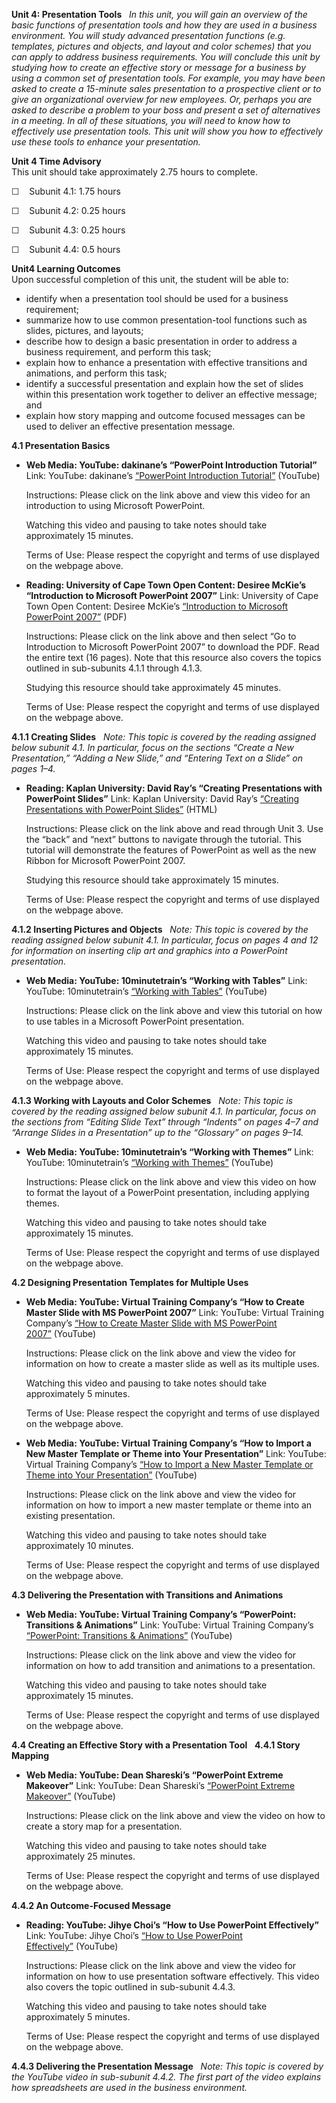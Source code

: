 **Unit 4: Presentation Tools** <span id="4"></span> 
*In this unit, you will gain an overview of the basic functions of
presentation tools and how they are used in a business environment. You
will study advanced presentation functions (e.g. templates, pictures and
objects, and layout and color schemes) that you can apply to address
business requirements. You will conclude this unit by studying how to
create an effective story or message for a business by using a common
set of presentation tools. For example, you may have been asked to
create a 15-minute sales presentation to a prospective client or to give
an organizational overview for new employees. Or, perhaps you are asked
to describe a problem to your boss and present a set of alternatives in
a meeting. In all of these situations, you will need to know how to
effectively use presentation tools. This unit will show you how to
effectively use these tools to enhance your presentation.*

**Unit 4 Time Advisory**  
This unit should take approximately 2.75 hours to complete.  
  
 ☐    Subunit 4.1: 1.75 hours  
  
 ☐    Subunit 4.2: 0.25 hours  
  
 ☐    Subunit 4.3: 0.25 hours  
  
 ☐    Subunit 4.4: 0.5 hours

**Unit4 Learning Outcomes**  
Upon successful completion of this unit, the student will be able to:  
-   identify when a presentation tool should be used for a business
    requirement;
-   summarize how to use common presentation-tool functions such as
    slides, pictures, and layouts;
-   describe how to design a basic presentation in order to address a
    business requirement, and perform this task;
-   explain how to enhance a presentation with effective transitions and
    animations, and perform this task;
-   identify a successful presentation and explain how the set of slides
    within this presentation work together to deliver an effective
    message; and
-   explain how story mapping and outcome focused messages can be used
    to deliver an effective presentation message.

**4.1 Presentation Basics** <span id="4.1"></span> 
-   **Web Media: YouTube: dakinane’s “PowerPoint Introduction
    Tutorial”**
    Link: YouTube: dakinane’s [“PowerPoint Introduction
    Tutorial”](http://www.youtube.com/watch?v=JYhUr4NoDbI) (YouTube)  
      
     Instructions: Please click on the link above and view this video
    for an introduction to using Microsoft PowerPoint.  
      
     Watching this video and pausing to take notes should take
    approximately 15 minutes.  
      
     Terms of Use: Please respect the copyright and terms of use
    displayed on the webpage above.

-   **Reading: University of Cape Town Open Content: Desiree McKie’s
    “Introduction to Microsoft PowerPoint 2007”**
    Link: University of Cape Town Open Content: Desiree McKie’s
    [“Introduction to Microsoft PowerPoint
    2007”](http://opencontent.uct.ac.za/Centre-for-Higher-Education-Development/Centre-for-Educational-Technology/Introduction-to-Microsoft-PowerPoint-2007) (PDF)  
      
     Instructions: Please click on the link above and then select “Go to
    Introduction to Microsoft PowerPoint 2007” to download the PDF. Read
    the entire text (16 pages). Note that this resource also covers the
    topics outlined in sub-subunits 4.1.1 through 4.1.3.  
      
     Studying this resource should take approximately 45 minutes.  
      
     Terms of Use: Please respect the copyright and terms of use
    displayed on the webpage above.

**4.1.1 Creating Slides** <span id="4.1.1"></span> 
*Note: This topic is covered by the reading assigned below subunit 4.1.
In particular, focus on the sections “Create a New Presentation,”
“Adding a New Slide,” and “Entering Text on a Slide” on pages 1–4.*

-   **Reading: Kaplan University: David Ray’s “Creating Presentations
    with PowerPoint Slides”**
    Link: Kaplan University: David Ray’s [“Creating Presentations with
    PowerPoint
    Slides”](http://ocw.kaplan.edu/information-technology/it133-software-applications/course/unit-three-creating-presentations-with-powerpoint) (HTML)  
      
     Instructions: Please click on the link above and read through Unit
    3. Use the “back” and “next” buttons to navigate through the
    tutorial. This tutorial will demonstrate the features of PowerPoint
    as well as the new Ribbon for Microsoft PowerPoint 2007.  
      
     Studying this resource should take approximately 15 minutes.  
      
     Terms of Use: Please respect the copyright and terms of use
    displayed on the webpage above.

**4.1.2 Inserting Pictures and Objects** <span id="4.1.2"></span> 
*Note: This topic is covered by the reading assigned below subunit 4.1.
In particular, focus on pages 4 and 12 for information on inserting clip
art and graphics into a PowerPoint presentation.*

-   **Web Media: YouTube: 10minutetrain’s “Working with Tables”**
    Link: YouTube: 10minutetrain’s [“Working with
    Tables”](http://www.youtube.com/watch?v=uQgTmequyLo&feature=relmfu) (YouTube)  
      
     Instructions: Please click on the link above and view this tutorial
    on how to use tables in a Microsoft PowerPoint presentation.  
      
     Watching this video and pausing to take notes should take
    approximately 15 minutes.  
      
     Terms of Use: Please respect the copyright and terms of use
    displayed on the webpage above.

**4.1.3 Working with Layouts and Color Schemes** <span
id="4.1.3"></span> 
*Note: This topic is covered by the reading assigned below subunit 4.1.
In particular, focus on the sections from “Editing Slide Text” through
“Indents” on pages 4–7 and “Arrange Slides in a Presentation” up to the
“Glossary” on pages 9–14.*

-   **Web Media: YouTube: 10minutetrain’s “Working with Themes”**
    Link: YouTube: 10minutetrain’s [“Working with
    Themes”](http://www.youtube.com/watch?v=Y-C3PmikKeI) (YouTube)  
      
     Instructions: Please click on the link above and view this video on
    how to format the layout of a PowerPoint presentation, including
    applying themes.  
      
     Watching this video and pausing to take notes should take
    approximately 15 minutes.  
      
     Terms of Use: Please respect the copyright and terms of use
    displayed on the webpage above.

**4.2 Designing Presentation Templates for Multiple Uses** <span
id="4.2"></span> 
-   **Web Media: YouTube: Virtual Training Company’s “How to Create
    Master Slide with MS PowerPoint 2007”**
    Link: YouTube: Virtual Training Company’s [“How to Create Master
    Slide with MS PowerPoint
    2007”](http://www.youtube.com/watch?v=6sgFa0nPyY0) (YouTube)  
      
     Instructions: Please click on the link above and view the video for
    information on how to create a master slide as well as its multiple
    uses.  
      
     Watching this video and pausing to take notes should take
    approximately 5 minutes.  
      
     Terms of Use: Please respect the copyright and terms of use
    displayed on the webpage above.

-   **Web Media: YouTube: Virtual Training Company’s “How to Import a
    New Master Template or Theme into Your Presentation”**
    Link: YouTube: Virtual Training Company’s [“How to Import a New
    Master Template or Theme into Your
    Presentation”](http://www.youtube.com/watch?v=6sgFa0nPyY0) (YouTube)  
      
     Instructions: Please click on the link above and view the video for
    information on how to import a new master template or theme into an
    existing presentation.  
      
     Watching this video and pausing to take notes should take
    approximately 10 minutes.  
      
     Terms of Use: Please respect the copyright and terms of use
    displayed on the webpage above.

**4.3 Delivering the Presentation with Transitions and Animations**
<span id="4.3"></span> 
-   **Web Media: YouTube: Virtual Training Company’s “PowerPoint:
    Transitions & Animations”**
    Link: YouTube: Virtual Training Company’s [“PowerPoint: Transitions
    &
    Animations”](http://www.youtube.com/watch?v=6sgFa0nPyY0) (YouTube)  
      
     Instructions: Please click on the link above and view the video for
    information on how to add transition and animations to a
    presentation.  
      
     Watching this video and pausing to take notes should take
    approximately 15 minutes.  
      
     Terms of Use: Please respect the copyright and terms of use
    displayed on the webpage above.

**4.4 Creating an Effective Story with a Presentation Tool** <span
id="4.4"></span> 
**4.4.1 Story Mapping** <span id="4.4.1"></span> 
-   **Web Media: YouTube: Dean Shareski’s “PowerPoint Extreme
    Makeover”**
    Link: YouTube: Dean Shareski’s [“PowerPoint Extreme
    Makeover”](http://www.youtube.com/watch?v=OC1OixM_118) (YouTube)  
      
     Instructions: Please click on the link above and view the video on
    how to create a story map for a presentation.  
      
     Watching this video and pausing to take notes should take
    approximately 25 minutes.  
      
     Terms of Use: Please respect the copyright and terms of use
    displayed on the webpage above.

**4.4.2 An Outcome-Focused Message** <span id="4.4.2"></span> 
-   **Reading: YouTube: Jihye Choi’s “How to Use PowerPoint
    Effectively”**
    Link: YouTube: Jihye Choi’s [“How to Use PowerPoint
    Effectively”](http://www.youtube.com/watch?v=t2MGyXZ9e44) (YouTube)  
      
     Instructions: Please click on the link above and view the video for
    information on how to use presentation software effectively. This
    video also covers the topic outlined in sub-subunit 4.4.3.  
      
     Watching this video and pausing to take notes should take
    approximately 5 minutes.  
      
     Terms of Use: Please respect the copyright and terms of use
    displayed on the webpage above.

**4.4.3 Delivering the Presentation Message** <span id="4.4.3"></span> 
*Note: This topic is covered by the YouTube video in sub-subunit 4.4.2.
The first part of the video explains how spreadsheets are used in the
business environment.*


